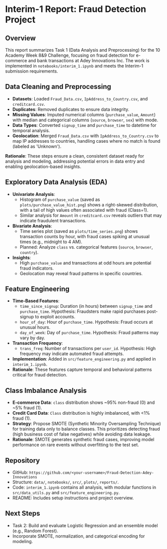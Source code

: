 # Interim-1 Report: Fraud Detection Project

## Overview
This report summarizes Task 1 (Data Analysis and Preprocessing) for the 10 Academy Week 8&9 Challenge, focusing on fraud detection for e-commerce and bank transactions at Adey Innovations Inc. The work is implemented in `notebooks/interim_1.ipynb` and meets the Interim-1 submission requirements.

## Data Cleaning and Preprocessing
- **Datasets**: Loaded `Fraud_Data.csv`, `IpAddress_to_Country.csv`, and `creditcard.csv`.
- **Duplicates**: Removed duplicates to ensure data integrity.
- **Missing Values**: Imputed numerical columns (`purchase_value`, `Amount`) with median and categorical columns (`source`, `browser`, `sex`) with mode.
- **Data Types**: Converted `signup_time` and `purchase_time` to datetime for temporal analysis.
- **Geolocation**: Merged `Fraud_Data.csv` with `IpAddress_to_Country.csv` to map IP addresses to countries, handling cases where no match is found (labeled as 'Unknown').

**Rationale**: These steps ensure a clean, consistent dataset ready for analysis and modeling, addressing potential errors in data entry and enabling geolocation-based insights.

## Exploratory Data Analysis (EDA)
- **Univariate Analysis**:
  - Histogram of `purchase_value` (saved as `plots/purchase_value_hist.png`) shows a right-skewed distribution, with a tail of high values often associated with fraud (Class=1).
  - Similar analysis for `Amount` in `creditcard.csv` reveals outliers that may indicate fraudulent transactions.
- **Bivariate Analysis**:
  - Time series plot (saved as `plots/time_series.png`) shows transaction counts by hour, with fraud cases spiking at unusual times (e.g., midnight to 4 AM).
  - Planned: Analyze `class` vs. categorical features (`source`, `browser`, `country`).
- **Insights**:
  - High `purchase_value` and transactions at odd hours are potential fraud indicators.
  - Geolocation may reveal fraud patterns in specific countries.

## Feature Engineering
- **Time-Based Features**:
  - `time_since_signup`: Duration (in hours) between `signup_time` and `purchase_time`. Hypothesis: Fraudsters make rapid purchases post-signup to exploit accounts.
  - `hour_of_day`: Hour of `purchase_time`. Hypothesis: Fraud occurs at unusual hours.
  - `day_of_week`: Day of `purchase_time`. Hypothesis: Fraud patterns may vary by day.
- **Transaction Frequency**:
  - `trans_freq`: Number of transactions per `user_id`. Hypothesis: High frequency may indicate automated fraud attempts.
- **Implementation**: Added in `src/feature_engineering.py` and applied in `interim_1.ipynb`.
- **Rationale**: These features capture temporal and behavioral patterns critical for fraud detection.

## Class Imbalance Analysis
- **E-commerce Data**: `class` distribution shows ~95% non-fraud (0) and ~5% fraud (1).
- **Credit Card Data**: `Class` distribution is highly imbalanced, with <1% fraud (1).
- **Strategy**: Propose SMOTE (Synthetic Minority Oversampling Technique) for training data only to balance classes. This prioritizes detecting fraud (high business cost of false negatives) while avoiding data leakage.
- **Rationale**: SMOTE generates synthetic fraud cases, improving model performance on rare events without overfitting to the test set.

## Repository
- GitHub: `https://github.com/<your-username>/Fraud-Detection-Adey-Innovations`
- Structure: `data/`, `notebooks/`, `src/`, `plots/`, `reports/`.
- Code: `interim_1.ipynb` contains all analysis, with modular functions in `src/data_utils.py` and `src/feature_engineering.py`.
- README: Includes setup instructions and project overview.

## Next Steps
- Task 2: Build and evaluate Logistic Regression and an ensemble model (e.g., Random Forest).
- Incorporate SMOTE, normalization, and categorical encoding for modeling.